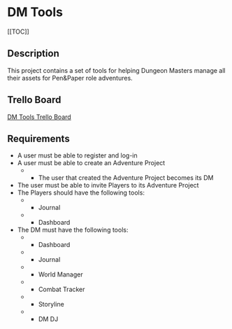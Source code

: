 # DM Tools

[[TOC]]

## Description

This project contains a set of tools for helping Dungeon Masters manage all their assets for Pen&Paper role adventures.

## Trello Board

[DM Tools Trello Board](https://trello.com/b/HOZrQFZo/dm-tools)

## Requirements

- A user must be able to register and log-in
- A user must be able to create an Adventure Project
    - + The user that created the Adventure Project becomes its DM
- The user must be able to invite Players to its Adventure Project
- The Players should have the following tools:
    - + Journal
    - + Dashboard
- The DM must have the following tools:
    - + Dashboard
    - + Journal
    - + World Manager 
    - + Combat Tracker
    - + Storyline
    - + DM DJ